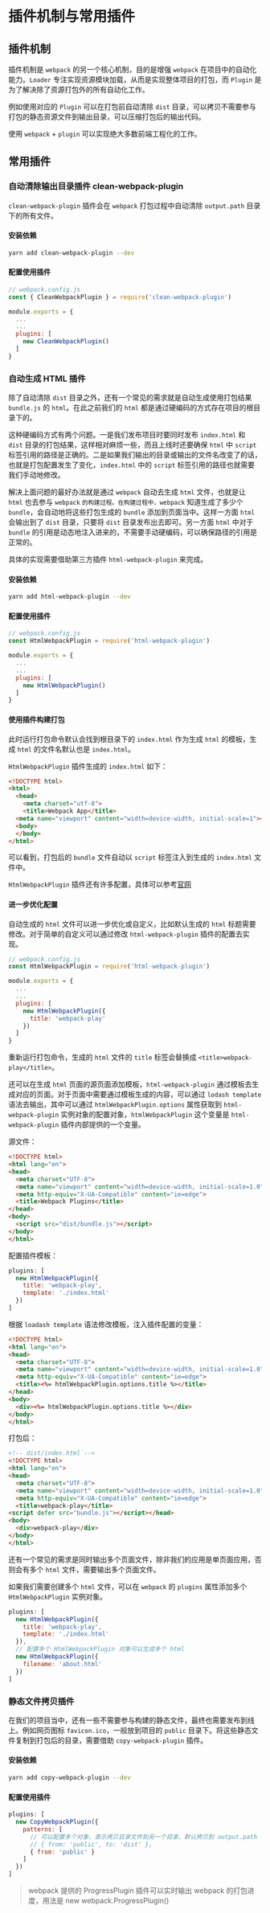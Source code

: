 # 插件机制与常用插件

## 插件机制

插件机制是 `webpack` 的另一个核心机制，目的是增强 `webpack` 在项目中的自动化能力。`Loader` 专注实现资源模块加载，从而是实现整体项目的打包，而 `Plugin` 是为了解决除了资源打包外的所有自动化工作。

例如使用对应的 `Plugin` 可以在打包前自动清除 `dist` 目录，可以拷贝不需要参与打包的静态资源文件到输出目录，可以压缩打包后的输出代码。

使用 `webpack` + `plugin` 可以实现绝大多数前端工程化的工作。

## 常用插件

### 自动清除输出目录插件 clean-webpack-plugin

`clean-webpack-plugin` 插件会在 `webpack` 打包过程中自动清除 `output.path` 目录下的所有文件。

#### 安装依赖

```bash
yarn add clean-webpack-plugin --dev
```

#### 配置使用插件

```javascript
// webpack.config.js
const { CleanWebpackPlugin } = require('clean-webpack-plugin')

module.exports = {
  ...
  ...
  plugins: [
    new CleanWebpackPlugin()
  ]
}
```

### 自动生成 HTML 插件

除了自动清除 `dist` 目录之外，还有一个常见的需求就是自动生成使用打包结果 `bundle.js` 的 `html`。在此之前我们的 `html` 都是通过硬编码的方式存在项目的根目录下的。

这种硬编码方式有两个问题。一是我们发布项目时要同时发布 `index.html` 和 `dist` 目录的打包结果，这样相对麻烦一些，而且上线时还要确保 `html` 中 `script` 标签引用的路径是正确的。二是如果我们输出的目录或输出的文件名改变了的话，也就是打包配置发生了变化，`index.html` 中的 `script` 标签引用的路径也就需要我们手动地修改。

解决上面问题的最好办法就是通过 `webpack` 自动去生成 `html` 文件，也就是让 `html` 也去参与 `webpack` `的构建过程。在构建过程中，webpack` 知道生成了多少个 `bundle`，会自动地将这些打包生成的 `bundle` 添加到页面当中。这样一方面 `html` 会输出到了 `dist` 目录，只要将 `dist` 目录发布出去即可。另一方面 `html` 中对于 `bundle` 的引用是动态地注入进来的，不需要手动硬编码，可以确保路径的引用是正常的。

具体的实现需要借助第三方插件 `html-webpack-plugin` 来完成。

#### 安装依赖

```bash
yarn add html-webpack-plugin --dev
```

#### 配置使用插件

```javascript
// webpack.config.js
const HtmlWebpackPlugin = require('html-webpack-plugin')

module.exports = {
  ...
  ...
  plugins: [
    new HtmlWebpackPlugin()
  ]
}
```

#### 使用插件构建打包

此时运行打包命令默认会找到根目录下的 `index.html` 作为生成 `html` 的模板，生成 `html` 的文件名默认也是 `index.html`。

`HtmlWebpackPlugin` 插件生成的 `index.html` 如下：

```html
<!DOCTYPE html>
<html>
  <head>
    <meta charset="utf-8">
    <title>Webpack App</title>
  <meta name="viewport" content="width=device-width, initial-scale=1"><script defer src="bundle.js"></script></head>
  <body>
  </body>
</html>
```

可以看到，打包后的 `bundle` 文件自动以 `script` 标签注入到生成的 `index.html` 文件中。

`HtmlWebpackPlugin` 插件还有许多配置，具体可以参考[官网](https://github.com/jantimon/html-webpack-plugin)

#### 进一步优化配置

自动生成的 `html` 文件可以进一步优化或自定义，比如默认生成的 `html` 标题需要修改。对于简单的自定义可以通过修改 `html-webpack-plugin` 插件的配置去实现。

```javascript
// webpack.config.js
const HtmlWebpackPlugin = require('html-webpack-plugin')

module.exports = {
  ...
  ...
  plugins: [
    new HtmlWebpackPlugin({
      title: 'webpack-play'
    })
  ]
}
```

重新运行打包命令，生成的 `html` 文件的 `title` 标签会替换成 `<title>webpack-play</title>`。

还可以在生成 `html` 页面的源页面添加模板，`html-webpack-plugin` 通过模板去生成对应的页面。对于页面中需要通过模板生成的内容，可以通过 `lodash template` 语法去输出，其中可以通过 `htmlWebpackPlugin.options` 属性获取到 `html-webpack-plugin` 实例对象的配置对象，`htmlWebpackPlugin` 这个变量是 `html-webpack-plugin` 插件内部提供的一个变量。

源文件：

```html
<!DOCTYPE html>
<html lang="en">
<head>
  <meta charset="UTF-8">
  <meta name="viewport" content="width=device-width, initial-scale=1.0">
  <meta http-equiv="X-UA-Compatible" content="ie=edge">
  <title>Webpack Plugins</title>
</head>
<body>
  <script src="dist/bundle.js"></script>
</body>
</html>
```

配置插件模板：

```javascript
plugins: [
  new HtmlWebpackPlugin({
    title: 'webpack-play',
    template: './index.html'
  })
]
```

根据 `loadash template` 语法修改模板，注入插件配置的变量：

```html
<!DOCTYPE html>
<html lang="en">
<head>
  <meta charset="UTF-8">
  <meta name="viewport" content="width=device-width, initial-scale=1.0">
  <meta http-equiv="X-UA-Compatible" content="ie=edge">
  <title><%= htmlWebpackPlugin.options.title %></title>
</head>
<body>
  <div><%= htmlWebpackPlugin.options.title %></div>
</body>
</html>
```

打包后：

```html
<!-- dist/index.html -->
<!DOCTYPE html>
<html lang="en">
<head>
  <meta charset="UTF-8">
  <meta name="viewport" content="width=device-width, initial-scale=1.0">
  <meta http-equiv="X-UA-Compatible" content="ie=edge">
  <title>webpack-play</title>
<script defer src="bundle.js"></script></head>
<body>
  <div>webpack-play</div>
</body>
</html>
```

还有一个常见的需求是同时输出多个页面文件，除非我们的应用是单页面应用，否则会有多个 `html` 文件，需要输出多个页面文件。

如果我们需要创建多个 `html` 文件，可以在 `webpack` 的 `plugins` 属性添加多个 `HtmlWebpackPlugin` 实例对象。

```javascript
plugins: [
  new HtmlWebpackPlugin({
    title: 'webpack-play',
    template: './index.html'
  }),
  // 配置多个 HtmlWebpackPlugin 对象可以生成多个 html
  new HtmlWebpackPlugin({
    filename: 'about.html'
  })
]
```

### 静态文件拷贝插件

在我们的项目当中，还有一些不需要参与构建的静态文件，最终也需要发布到线上。例如网页图标 `favicon.ico`，一般放到项目的 `public` 目录下。将这些静态文件复制到打包后的目录，需要借助 `copy-webpack-plugin` 插件。

#### 安装依赖

```bash
yarn add copy-webpack-plugin --dev
```

#### 配置使用插件

```javascript
plugins: [
  new CopyWebpackPlugin({
    patterns: [
      // 可以配置多个对象，表示拷贝目录文件到另一个目录，默认拷贝到 output.path
      // { from: 'public', to: 'dist' },
      { from: 'public' }
    ]
  })
]
```

> webpack 提供的 ProgressPlugin 插件可以实时输出 webpack 的打包进度，用法是 new webpack.ProgressPlugin()